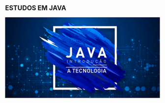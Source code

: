 ## ESTUDOS EM JAVA

![Estudos Java](https://github.com/isaquelimaof/java-estudos/blob/master/artigo-introducao-a-tecnologia-java-25899.png)


